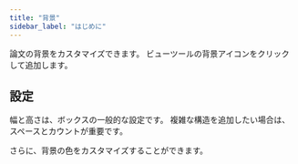 ```yaml
---
title: "背景"
sidebar_label: "はじめに"
---
```



論文の背景をカスタマイズできます。 ビューツールの背景アイコンをクリックして追加します。

## 設定

幅と高さは、ボックスの一般的な設定です。 複雑な構造を追加したい場合は、スペースとカウントが重要です。

さらに、背景の色をカスタマイズすることができます。
